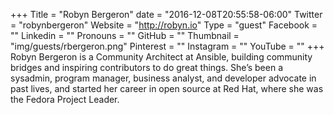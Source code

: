 +++
Title = "Robyn Bergeron"
date = "2016-12-08T20:55:58-06:00"
Twitter = "robynbergeron"
Website = "http://robyn.io"
Type = "guest"
Facebook = ""
Linkedin = ""
Pronouns = ""
GitHub = ""
Thumbnail = "img/guests/rbergeron.png"
Pinterest = ""
Instagram = ""
YouTube = ""
+++
Robyn Bergeron is a Community Architect at Ansible, building community bridges and inspiring contributors to do great things. She’s been a sysadmin, program manager, business analyst, and developer advocate in past lives, and started her career in open source at Red Hat, where she was the Fedora Project Leader.
